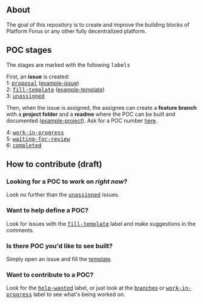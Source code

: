## About
The goal of this repository is to create and improve the building blocks of Platform Forus or any other fully decentralized platform.

## POC stages
The stages are marked with the following <kbd>labels</kbd>  

First, an **issue** is created:  
1: <kbd>[proposal](https://github.com/teamforus/proofs-of-concept/issues?q=is%3Aopen+is%3Aissue+label%3Aproposal)</kbd> ([example-issue](https://github.com/teamforus/proofs-of-concept/issues/36))  
2: <kbd>[fill-template](https://github.com/teamforus/proofs-of-concept/issues?q=is%3Aopen+is%3Aissue+label%3Afill-template)</kbd> ([example-template](https://github.com/teamforus/proofs-of-concept/blob/master/workflow_template.md))  
3: <kbd>[unassigned](https://github.com/teamforus/proofs-of-concept/issues?utf8=✓&q=is%3Aopen%20is%3Aissue%20label%3Aunassigned%20)</kbd>

Then, when the issue is assigned, the assignee can create a **feature branch** with a **project folder** and a **readme** where the POC can be built and documented ([example-project](https://github.com/teamforus/proofs-of-concept/tree/poc0-example/poc0-example)). Ask for a POC number [here](https://github.com/teamforus/proofs-of-concept/issues/51).  
 
4: <kbd>[work-in-progress](https://github.com/teamforus/proofs-of-concept/issues?utf8=✓&q=is%3Aopen%20is%3Aissue%20label%3Awork-in-progress%20)</kbd>  
5: <kbd>[waiting-for-review](https://github.com/teamforus/proofs-of-concept/issues?q=is%3Aopen+is%3Aissue+label%3Awaiting-for-review)</kbd>   
6: <kbd>[completed](https://github.com/teamforus/proofs-of-concept/issues?utf8=✓&q=is%3Aissue%20label%3Acompleted%20)</kbd>  

## How to contribute (draft)

### Looking for a POC to work on *right now*?  
Look no further than the <kbd>[unassigned](https://github.com/teamforus/proofs-of-concept/issues?utf8=✓&q=is%3Aopen%20is%3Aissue%20label%3Aunassigned%20)</kbd> issues. 

### Want to help define a POC?  
Look for issues with the <kbd>[fill-template](https://github.com/teamforus/proofs-of-concept/issues?q=is%3Aopen+is%3Aissue+label%3Afill-template)</kbd> label and make suggestions in the comments. 

### Is there POC you'd like to see built?  
Simply open an issue and fill the [template](#).

### Want to contribute to a POC?
Look for the <kbd>[help-wanted](https://github.com/teamforus/proofs-of-concept/issues?q=is%3Aopen+is%3Aissue+label%3A%22help+wanted%22)</kbd> label, or just look at the [branches](https://github.com/teamforus/proofs-of-concept/branches) or <kbd>[work-in-progress](https://github.com/teamforus/proofs-of-concept/issues?q=is%3Aopen+is%3Aissue+label%3Awork-in-progress)</kbd> label to see what's being worked on.